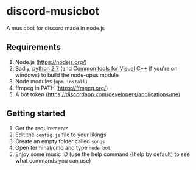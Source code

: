 # discord-musicbot
A musicbot for discord made in node.js

## Requirements
1. Node.js (https://nodejs.org/)
2. Sadly, [python 2.7](https://www.python.org/downloads/) (and [Common tools for Visual C++](https://www.visualstudio.com/en-us/downloads/download-visual-studio-vs.aspx) if you're on windows) to build the node-opus module
3. Node modules (`npm install`)
4. ffmpeg in PATH (https://ffmpeg.org/)
5. A bot token (https://discordapp.com/developers/applications/me) 

## Getting started
1. Get the requirements
2. Edit the `config.js` file to your likings
3. Create an empty folder called `songs`
4. Open terminal/cmd and type `node bot`
5. Enjoy some music :D (use the help command (!help by default) to see what commands you can use)
